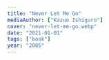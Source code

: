 ```yaml
---
title: "Never Let Me Go"
mediaAuthor: ["Kazuo Ishiguro"]
cover: "never-let-me-go.webp"
date: "2021-01-01"
tags: ["book"]
year: "2005"
---
```

